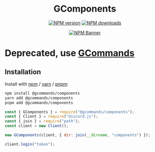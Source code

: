 <div align="center">
    <h1>GComponents</h1>
  <p>
    <a href="https://www.npmjs.com/package/@gcommands/components"><img src="https://img.shields.io/npm/v/@gcommands/components?maxAge=3600" alt="NPM version" /></a>
    <a href="https://www.npmjs.com/package/@gcommands/components"><img src="https://img.shields.io/npm/dt/@gcommands/components?maxAge=3600" alt="NPM downloads" /></a>
  <p>
    <a href="https://www.npmjs.com/package/@gcommands/components"><img src="https://nodei.co/npm/@gcommands/components.png?downloads=true&stars=true" alt="NPM Banner"></a>
  </p>
</div>

# Deprecated, use [GCommands](https://github.com/Garlic-Team/GCommands)

## Installation

Install with [npm](https://www.npmjs.com/) / [yarn](https://yarnpkg.com) / [pnpm](https://pnpm.js.org/):

```sh
npm install @gcommands/components
yarn add @gcommands/components
pnpm add @gcommands/components
```

```js
const { GComponents } = require("@gcommands/components");
const { Client } = require("discord.js");
const { join } = require("path");
const client = new Client();

new GComponents(client, { dir: join(__dirname, "components") });

client.login("token");
```

